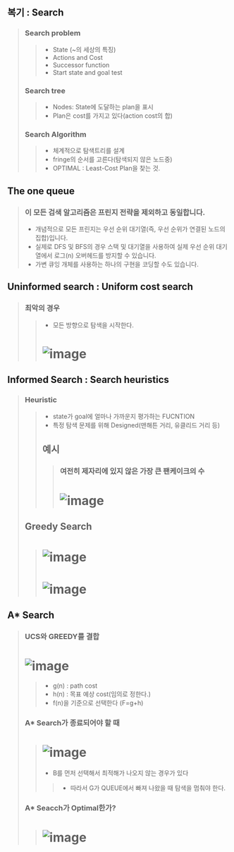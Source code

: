 ## 복기 : Search
> ### Search problem
> > - State (~의 세상의 특징)
> > - Actions and Cost
> > - Successor function
> > - Start state and goal test
> ### Search tree
> > - Nodes: State에 도달하는 plan을 표시
> > - Plan은 cost를 가지고 있다(action cost의 합)
> ### Search Algorithm
> > - 체계적으로 탐색트리를 설계
> > - fringe의 순서를 고른다(탐색되지 않은 노드중)
> > - OPTIMAL : Least-Cost Plan을 찾는 것.

## The one queue
> ### 이 모든 검색 알고리즘은 프린지 전략을 제외하고 동일합니다.
> - 개념적으로 모든 프린지는 우선 순위 대기열(즉, 우선 순위가 연결된 노드의 집합)입니다.
> - 실제로 DFS 및 BFS의 경우 스택 및 대기열을 사용하여 실제 우선 순위 대기열에서 로그(n) 오버헤드를 방지할 수 있습니다.
> - 가변 큐잉 개체를 사용하는 하나의 구현을 코딩할 수도 있습니다.

## Uninformed search : Uniform cost search
> ### 최악의 경우
> > - 모든 방향으로 탐색을 시작한다.
> > # ![image](https://user-images.githubusercontent.com/84065357/190975473-6ea96902-93f8-409e-bed9-1a61a51da214.png)
## Informed Search : Search heuristics
> ### Heuristic
> > - state가 goal에 얼마나 가까운지 평가하는 FUCNTION
> > - 특정 탐색 문제를 위해 Designed(맨해튼 거리, 유클리드 거리 등)
> > ## 예시
> > > ### 여전히 제자리에 있지 않은 가장 큰 팬케이크의 수 
> > > # ![image](https://user-images.githubusercontent.com/84065357/190976962-e0a2123e-f5be-4628-b0b3-037404f6f743.png)
> ## Greedy Search
> > # ![image](https://user-images.githubusercontent.com/84065357/190977966-4d720eb4-7dc2-44fc-b28b-90db88a2b49c.png)
> > # ![image](https://user-images.githubusercontent.com/84065357/190978015-be9a0403-7fe0-4f98-8ce1-84d7d164eef8.png)
## A\* Search
> ### UCS와 GREEDY를 결합
> # ![image](https://user-images.githubusercontent.com/84065357/190978688-d2ed5c4b-8f1c-464d-bdef-76c9e51b87b7.png)
> > - g(n) : path cost
> > - h(n) : 목표 예상 cost(임의로 정한다.)
> > - f(n)을 기준으로 선택한다 (F=g+h)
> ### A\* Search가 종료되어야 할 때
> > # ![image](https://user-images.githubusercontent.com/84065357/190979386-99726935-e511-4cd9-b576-fb219b312c20.png)
> > - B를 먼저 선택해서 최적해가 나오지 않는 경우가 있다
> > > - 따라서 G가 QUEUE에서 빠져 나왔을 때 탐색을 멈춰야 한다.
> ### A\* Seacch가 Optimal한가?
> > # ![image](https://user-images.githubusercontent.com/84065357/190979907-73d27352-f97d-42e2-8cb4-d982e693783e.png)
> > 
